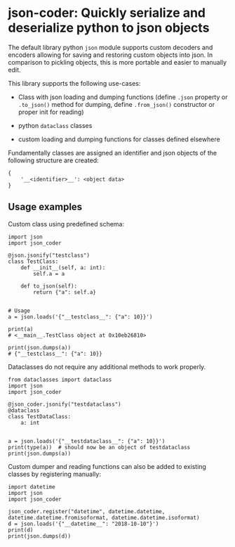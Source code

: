 # json-coder: Quickly serialize and deserialize python to json objects

The default library python `json` module supports custom decoders and encoders
allowing for saving and restoring custom objects into json. In comparison to
pickling objects, this is more portable and easier to manually edit.

This library supports the following use-cases:

- Class with json loading and dumping functions
  (define `.json` property or `.to_json()` method for dumping, define
  `.from_json()` constructor or proper init for reading)

- python `dataclass` classes

- custom loading and dumping functions for classes defined elsewhere

Fundamentally classes are assigned an identifier and json objects of the
following structure are created:

```
{
    '__<identifier>__': <object data>
}
```

## Usage examples

Custom class using predefined schema:

```
import json
import json_coder

@json.jsonify("testclass")
class TestClass:
    def __init__(self, a: int):
        self.a = a

    def to_json(self):
        return {"a": self.a}


# Usage
a = json.loads('{"__testclass__": {"a": 10}}')

print(a)
# <__main__.TestClass object at 0x10eb26810>

print(json.dumps(a))
# {"__testclass__": {"a": 10}}
```

Dataclasses do not require any additional methods to work properly.

```
from dataclasses import dataclass
import json
import json_coder

@json_coder.jsonify("testdataclass")
@dataclass
class TestDataClass:
    a: int


a = json.loads('{"__testdataclass__": {"a": 10}}')
print(type(a))  # should now be an object of testdataclass
print(json.dumps(a))
```

Custom dumper and reading functions can also be added to existing classes by
registering manually:

```
import datetime
import json
import json_coder

json_coder.register("datetime", datetime.datetime, datetime.datetime.fromisoformat, datetime.datetime.isoformat)
d = json.loads('{"__datetime__": "2018-10-10"}')
print(d)
print(json.dumps(d))
```
